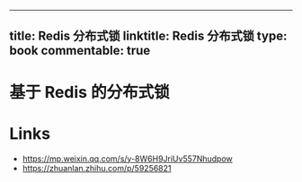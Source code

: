 
---
title: Redis 分布式锁
linktitle: Redis 分布式锁
type: book
commentable: true
---

# 基于 Redis 的分布式锁

# Links

- https://mp.weixin.qq.com/s/y-8W6H9JriUv557Nhudpow
- https://zhuanlan.zhihu.com/p/59256821

    